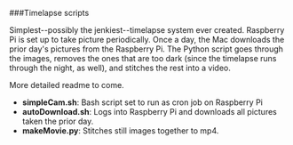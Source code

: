 ###Timelapse scripts

Simplest--possibly the jenkiest--timelapse system ever created. Raspberry Pi is set up to take picture periodically. Once a day, the Mac downloads the prior day's pictures from the Raspberry Pi. The Python script goes through the images, removes the ones that are too dark (since the timelapse runs through the night, as well), and stitches the rest into a video.

More detailed readme to come.

* **simpleCam.sh**: Bash script set to run as cron job on Raspberry Pi
* **autoDownload.sh**: Logs into Raspberry Pi and downloads all pictures taken the prior day.
* **makeMovie.py**: Stitches still images together to mp4.
